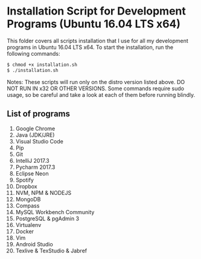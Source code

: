 # Installation Script for Development Programs (Ubuntu 16.04 LTS x64)

This folder covers all scripts installation that I use for all my development programs in Ubuntu 16.04 LTS x64. To start the installation, run the following commands:

```bash
$ chmod +x installation.sh
$ ./installation.sh
```

Notes: These scripts will run only on the distro version listed above. DO NOT RUN IN x32 OR OTHER VERSIONS. Some commands require sudo usage, so be careful and take a look at each of them before running blindly.

## List of programs

1. Google Chrome
2. Java (JDK/JRE)
3. Visual Studio Code
4. Pip
5. Git
6. IntelliJ 2017.3
7. Pycharm 2017.3
8. Eclipse Neon
9. Spotify
10. Dropbox
11. NVM, NPM & NODEJS
12. MongoDB
13. Compass
14. MySQL Workbench Community
15. PostgreSQL & pgAdmin 3
16. Virtualenv
17. Docker
18. Vim
19. Android Studio
20. Texlive & TexStudio & Jabref